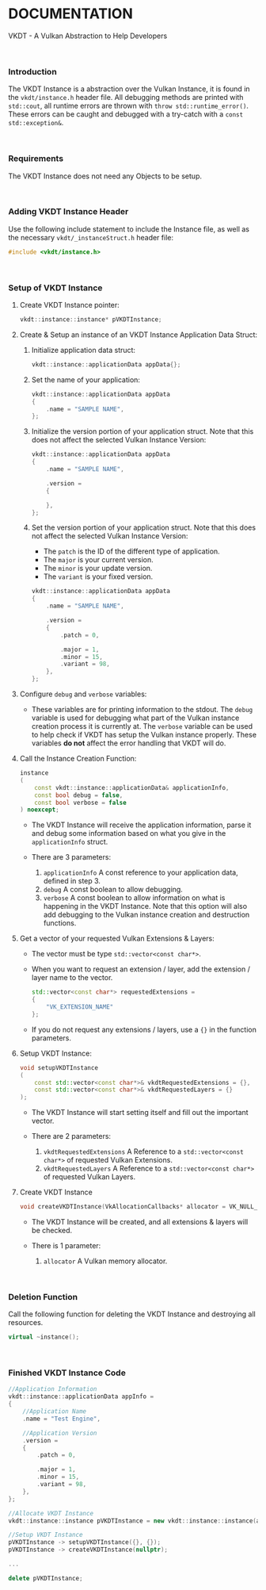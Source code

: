 # DOCUMENTATION

VKDT - A Vulkan Abstraction to Help Developers

<br>

### Introduction

The VKDT Instance is a abstraction over the Vulkan Instance, it is found in the `vkdt/instance.h` header file.
All debugging methods are printed with `std::cout`, all runtime errors are thrown with `throw std::runtime_error()`. These errors can be caught and debugged with a try-catch with a `const std::exception&`.

<br>

### Requirements

The VKDT Instance does not need any Objects to be setup.

<br>

### Adding VKDT Instance Header

Use the following include statement to include the Instance file, as well as the necessary `vkdt/_instanceStruct.h` header file:
```cpp
#include <vkdt/instance.h>
```

<br>

### Setup of VKDT Instance

1. Create VKDT Instance pointer:
	```cpp
	vkdt::instance::instance* pVKDTInstance;
	```

2. Create & Setup an instance of an VKDT Instance Application Data Struct:
	1. Initialize application data struct:
		```cpp
		vkdt::instance::applicationData appData{};
		```

	2. Set the name of your application:
		```cpp
		vkdt::instance::applicationData appData
		{
			.name = "SAMPLE NAME",
		};
		```

	3. Initialize the version portion of your application struct. Note that this does not affect the selected Vulkan Instance Version:
		```cpp
		vkdt::instance::applicationData appData
		{
			.name = "SAMPLE NAME",

			.version =
			{

			},
		};
		```

	4. Set the version portion of your application struct. Note that this does not affect the selected Vulkan Instance Version:
		- The `patch` is the ID of the different type of application.
		- The `major` is your current version.
		- The `minor` is your update version.
		- The `variant` is your fixed version.
		```cpp
		vkdt::instance::applicationData appData
		{
			.name = "SAMPLE NAME",

			.version =
			{
				.patch = 0,

				.major = 1,
				.minor = 15,
				.variant = 98,
			},
		};
		```

3. Configure `debug` and `verbose` variables:
	- These variables are for printing information to the stdout. The `debug` variable is used for debugging what part of the Vulkan instance creation process it is currently at. The `verbose` variable can be used to help check if VKDT has setup the Vulkan instance properly. These variables **do not** affect the error handling that VKDT will do.

4. Call the Instance Creation Function:
	```cpp
	instance
	(
		const vkdt::instance::applicationData& applicationInfo,
		const bool debug = false,
		const bool verbose = false
	) noexcept;
	```

	- The VKDT Instance will receive the application information, parse it and debug some information based on what you give in the `applicationInfo` struct.

	- There are 3 parameters:
		1. `applicationInfo` A const reference to your application data, defined in step 3.
		2. `debug` A const boolean to allow debugging.
		3. `verbose` A const boolean to allow information on what is happening in the VKDT Instance. Note that this option will also add debugging to the Vulkan instance creation and destruction functions.

5. Get a vector of your requested Vulkan Extensions & Layers:
	- The vector must be type `std::vector<const char*>`.

	- When you want to request an extension / layer, add the extension / layer name to the vector.
		```cpp
		std::vector<const char*> requestedExtensions =
		{
			"VK_EXTENSION_NAME"
		};
		```

	- If you do not request any extensions / layers, use a `{}` in the function parameters.

6. Setup VKDT Instance:
	```cpp
	void setupVKDTInstance
	(
		const std::vector<const char*>& vkdtRequestedExtensions = {},
		const std::vector<const char*>& vkdtRequestedLayers = {}
	);
	```

	- The VKDT Instance will start setting itself and fill out the important vector.

	- There are 2 parameters:
		1. `vkdtRequestedExtensions` A Reference to a `std::vector<const char*>` of requested Vulkan Extensions.
		2. `vkdtRequestedLayers` A Reference to a `std::vector<const char*>` of requested Vulkan Layers.

6. Create VKDT Instance
	```cpp
	void createVKDTInstance(VkAllocationCallbacks* allocator = VK_NULL_HANDLE);
	```

	- The VKDT Instance will be created, and all extensions & layers will be checked.

	- There is 1 parameter:
		1. `allocator` A Vulkan memory allocator.

<br>

### Deletion Function

Call the following function for deleting the VKDT Instance and destroying all resources.

```cpp
virtual ~instance();
```

<br>

### Finished VKDT Instance Code

```cpp
//Application Information
vkdt::instance::applicationData appInfo =
{
	//Application Name
	.name = "Test Engine",

	//Application Version
	.version =
	{
		.patch = 0,

		.major = 1,
		.minor = 15,
		.variant = 98,
	},
};

//Allocate VKDT Instance
vkdt::instance::instance pVKDTInstance = new vkdt::instance::instance(appInfo, true, true);

//Setup VKDT Instance
pVKDTInstance -> setupVKDTInstance({}, {});
pVKDTInstance -> createVKDTInstance(nullptr);

...

delete pVKDTInstance;
```